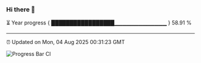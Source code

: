 ### Hi there 👋

⏳ Year progress { █████████████████▁▁▁▁▁▁▁▁▁▁▁▁▁ } 58.91 %

---

⏰ Updated on Mon, 04 Aug 2025 00:31:23 GMT

![Progress Bar CI](https://github.com/liununu/liununu/workflows/Progress%20Bar%20CI/badge.svg)
